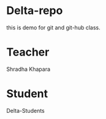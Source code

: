 # Delta-repo
this is demo for git and git-hub class.
# Teacher
Shradha Khapara
# Student 
Delta-Students
